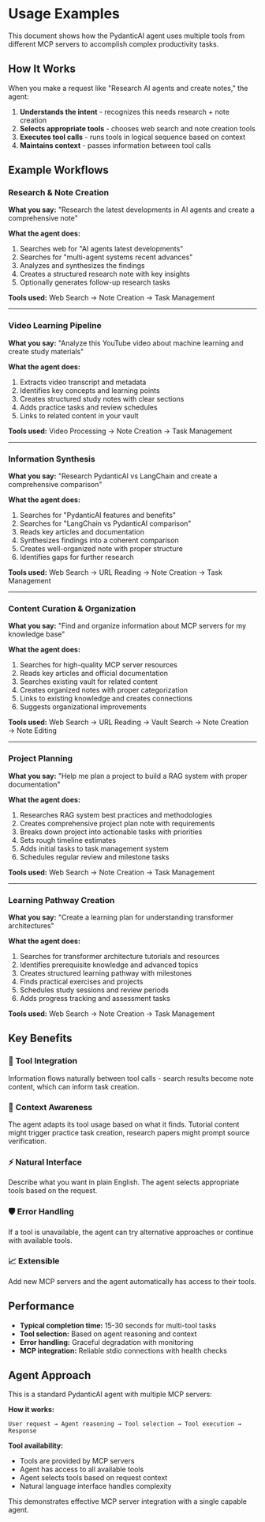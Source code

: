# Usage Examples

This document shows how the PydanticAI agent uses multiple tools from different MCP servers to accomplish complex productivity tasks.

## How It Works

When you make a request like "Research AI agents and create notes," the agent:

1. **Understands the intent** - recognizes this needs research + note creation
2. **Selects appropriate tools** - chooses web search and note creation tools
3. **Executes tool calls** - runs tools in logical sequence based on context
4. **Maintains context** - passes information between tool calls

## Example Workflows

### Research & Note Creation
**What you say:** "Research the latest developments in AI agents and create a comprehensive note"

**What the agent does:**
1. Searches web for "AI agents latest developments" 
2. Searches for "multi-agent systems recent advances"
3. Analyzes and synthesizes the findings
4. Creates a structured research note with key insights
5. Optionally generates follow-up research tasks

**Tools used:** Web Search → Note Creation → Task Management

---

### Video Learning Pipeline
**What you say:** "Analyze this YouTube video about machine learning and create study materials"

**What the agent does:**
1. Extracts video transcript and metadata
2. Identifies key concepts and learning points
3. Creates structured study notes with clear sections
4. Adds practice tasks and review schedules
5. Links to related content in your vault

**Tools used:** Video Processing → Note Creation → Task Management

---

### Information Synthesis  
**What you say:** "Research PydanticAI vs LangChain and create a comprehensive comparison"

**What the agent does:**
1. Searches for "PydanticAI features and benefits"
2. Searches for "LangChain vs PydanticAI comparison" 
3. Reads key articles and documentation
4. Synthesizes findings into a coherent comparison
5. Creates well-organized note with proper structure
6. Identifies gaps for further research

**Tools used:** Web Search → URL Reading → Note Creation → Task Management

---

### Content Curation & Organization
**What you say:** "Find and organize information about MCP servers for my knowledge base"

**What the agent does:**
1. Searches for high-quality MCP server resources
2. Reads key articles and official documentation
3. Searches existing vault for related content
4. Creates organized notes with proper categorization
5. Links to existing knowledge and creates connections
6. Suggests organizational improvements

**Tools used:** Web Search → URL Reading → Vault Search → Note Creation → Note Editing

---

### Project Planning
**What you say:** "Help me plan a project to build a RAG system with proper documentation"

**What the agent does:**
1. Researches RAG system best practices and methodologies
2. Creates comprehensive project plan note with requirements
3. Breaks down project into actionable tasks with priorities
4. Sets rough timeline estimates
5. Adds initial tasks to task management system
6. Schedules regular review and milestone tasks

**Tools used:** Web Search → Note Creation → Task Management

---

### Learning Pathway Creation
**What you say:** "Create a learning plan for understanding transformer architectures"

**What the agent does:**
1. Searches for transformer architecture tutorials and resources
2. Identifies prerequisite knowledge and advanced topics
3. Creates structured learning pathway with milestones
4. Finds practical exercises and projects
5. Schedules study sessions and review periods
6. Adds progress tracking and assessment tasks

**Tools used:** Web Search → Note Creation → Task Management

## Key Benefits

### 🔄 **Tool Integration**
Information flows naturally between tool calls - search results become note content, which can inform task creation.

### 🧠 **Context Awareness** 
The agent adapts its tool usage based on what it finds. Tutorial content might trigger practice task creation, research papers might prompt source verification.

### ⚡ **Natural Interface**
Describe what you want in plain English. The agent selects appropriate tools based on the request.

### 🛡️ **Error Handling**
If a tool is unavailable, the agent can try alternative approaches or continue with available tools.

### 📈 **Extensible**
Add new MCP servers and the agent automatically has access to their tools.

## Performance

- **Typical completion time:** 15-30 seconds for multi-tool tasks
- **Tool selection:** Based on agent reasoning and context
- **Error handling:** Graceful degradation with monitoring
- **MCP integration:** Reliable stdio connections with health checks

## Agent Approach

This is a standard PydanticAI agent with multiple MCP servers:

**How it works:**
```
User request → Agent reasoning → Tool selection → Tool execution → Response
```

**Tool availability:**
- Tools are provided by MCP servers
- Agent has access to all available tools
- Agent selects tools based on request context
- Natural language interface handles complexity

This demonstrates effective MCP server integration with a single capable agent.